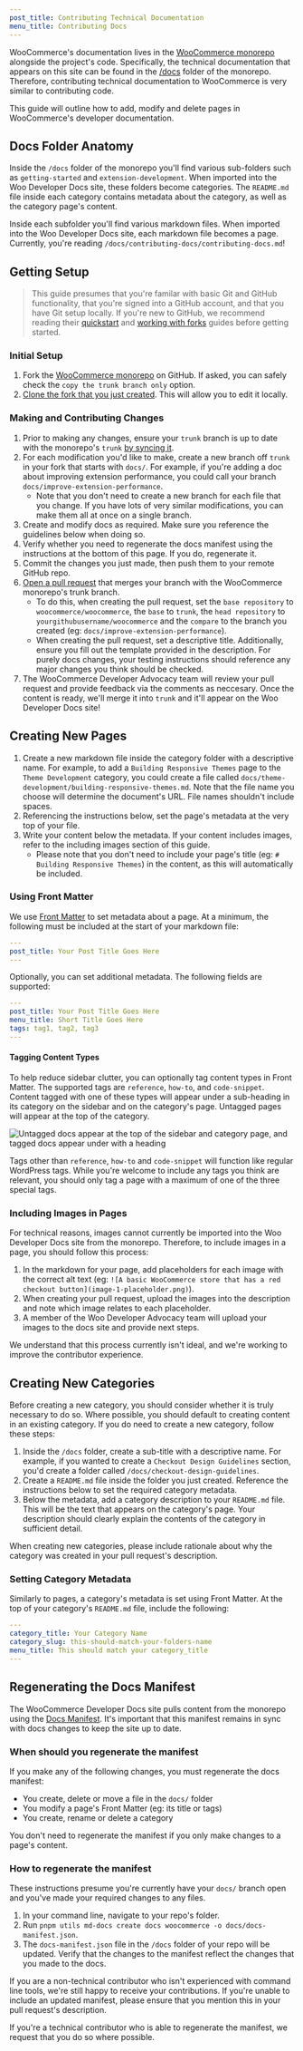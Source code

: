 ```yaml
---
post_title: Contributing Technical Documentation
menu_title: Contributing Docs
---
```


WooCommerce's documentation lives in the [WooCommerce monorepo](https://github.com/woocommerce/woocommerce) alongside the project's code. Specifically, the technical documentation that appears on this site can be found in the [/docs](https://github.com/woocommerce/woocommerce/tree/trunk/docs) folder of the monorepo. Therefore, contributing technical documentation to WooCommerce is very similar to contributing code.

This guide will outline how to add, modify and delete pages in WooCommerce's developer documentation.

## Docs Folder Anatomy

Inside the `/docs` folder of the monorepo you'll find various sub-folders such as `getting-started` and `extension-development`. When imported into the Woo Developer Docs site, these folders become categories. The `README.md` file inside each category contains metadata about the category, as well as the category page's content.

Inside each subfolder you'll find various markdown files. When imported into the Woo Developer Docs site, each markdown file becomes a page. Currently, you're reading `/docs/contributing-docs/contributing-docs.md`!

## Getting Setup

> This guide presumes that you're familar with basic Git and GitHub functionality, that you're signed into a GitHub account, and that you have Git setup locally. If you're new to GitHub, we recommend reading their [quickstart](https://docs.github.com/en/get-started/quickstart/hello-world) and [working with forks](https://docs.github.com/en/pull-requests/collaborating-with-pull-requests/working-with-forks/fork-a-repo) guides before getting started.

### Initial Setup

1. Fork the [WooCommerce monorepo](https://github.com/woocommerce/woocommerce) on GitHub. If asked, you can safely check the `copy the trunk branch only` option.
2. [Clone the fork that you just created](https://docs.github.com/en/repositories/creating-and-managing-repositories/cloning-a-repository). This will allow you to edit it locally.

### Making and Contributing Changes

1. Prior to making any changes, ensure your `trunk` branch is up to date with the monorepo's `trunk` [by syncing it](https://docs.github.com/en/pull-requests/collaborating-with-pull-requests/working-with-forks/syncing-a-fork).
2. For each modification you'd like to make, create a new branch off `trunk` in your fork that starts with `docs/`. For example, if you're adding a doc about improving extension performance, you could call your branch `docs/improve-extension-performance`.
    * Note that you don't need to create a new branch for each file that you change. If you have lots of very similar modifications, you can make them all at once on a single branch.
3. Create and modify docs as required. Make sure you reference the guidelines below when doing so.
4. Verify whether you need to regenerate the docs manifest using the instructions at the bottom of this page. If you do, regenerate it.
5. Commit the changes you just made, then push them to your remote GitHub repo.
6. [Open a pull request](https://docs.github.com/en/pull-requests/collaborating-with-pull-requests/proposing-changes-to-your-work-with-pull-requests/creating-a-pull-request) that merges your branch with the WooCommerce monorepo's trunk branch.
    * To do this, when creating the pull request, set the `base repository` to `woocommerce/woocommerce`, the `base` to `trunk`, the `head repository` to `yourgithubusername/woocommerce` and the `compare` to the branch you created (eg: `docs/improve-extension-performance`).
    * When creating the pull request, set a descriptive title. Additionally, ensure you fill out the template provided in the description. For purely docs changes, your testing instructions should reference any major changes you think should be checked.
7. The WooCommerce Developer Advocacy team will review your pull request and provide feedback via the comments as neccesary. Once the content is ready, we'll merge it into `trunk` and it'll appear on the Woo Developer Docs site!

## Creating New Pages

1. Create a new markdown file inside the category folder with a descriptive name. For example, to add a `Building Responsive Themes` page to the `Theme Development` category, you could create a file called `docs/theme-development/building-responsive-themes.md`. Note that the file name you choose will determine the document's URL. File names shouldn't include spaces.
2. Referencing the instructions below, set the page's metadata at the very top of your file.
3. Write your content below the metadata. If your content includes images, refer to the including images section of this guide.
    * Please note that you don't need to include your page's title (eg: `# Building Responsive Themes`) in the content, as this will automatically be included.

### Using Front Matter

We use [Front Matter](https://jekyllrb.com/docs/front-matter/) to set metadata about a page. At a minimum, the following must be included at the start of your markdown file:

```yaml
---
post_title: Your Post Title Goes Here
---
```

Optionally, you can set additional metadata. The following fields are supported:

```yaml
---
post_title: Your Post Title Goes Here
menu_title: Short Title Goes Here
tags: tag1, tag2, tag3
---
```

#### Tagging Content Types

To help reduce sidebar clutter, you can optionally tag content types in Front Matter. The supported tags are `reference`, `how-to`, and `code-snippet`. Content tagged with one of these types will appear under a sub-heading in its category on the sidebar and on the category's page. Untagged pages will appear at the top of the category.

![Untagged docs appear at the top of the sidebar and category page, and tagged docs appear under with a heading](https://developer.woo.com/docs/wp-content/uploads/sites/3/2024/01/CleanShot-2024-01-15-at-14.01.16@2x.png)

Tags other than `reference`, `how-to` and `code-snippet` will function like regular WordPress tags. While you're welcome to include any tags you think are relevant, you should only tag a page with a maximum of one of the three special tags.

### Including Images in Pages

For technical reasons, images cannot currently be imported into the Woo Developer Docs site from the monorepo. Therefore, to include images in a page, you should follow this process:

1. In the markdown for your page, add placeholders for each image with the correct alt text (eg: `![A basic WooCommerce store that has a red checkout button](image-1-placeholder.png)`).
2. When creating your pull request, upload the images into the description and note which image relates to each placeholder.
3. A member of the Woo Developer Advocacy team will upload your images to the docs site and provide next steps.

We understand that this process currently isn't ideal, and we're working to improve the contributor experience.

## Creating New Categories

Before creating a new category, you should consider whether it is truly necessary to do so. Where possible, you should default to creating content in an existing category. If you do need to create a new category, follow these steps:

1. Inside the `/docs` folder, create a sub-title with a descriptive name. For example, if you wanted to create a `Checkout Design Guidelines` section, you'd create a folder called `/docs/checkout-design-guidelines`.
2. Create a `README.md` file inside the folder you just created. Reference the instructions below to set the required category metadata.
3. Below the metadata, add a category description to your `README.md` file. This will be the text that appears on the category's page. Your description should clearly explain the contents of the category in sufficient detail.

When creating new categories, please include rationale about why the category was created in your pull request's description. 

### Setting Category Metadata

Similarly to pages, a category's metadata is set using Front Matter. At the top of your category's `README.md` file, include the following:

```yaml
---
category_title: Your Category Name
category_slug: this-should-match-your-folders-name
menu_title: This should match your category_title
---
```

## Regenerating the Docs Manifest

The WooCommerce Developer Docs site pulls content from the monorepo using the [Docs Manifest](https://github.com/woocommerce/woocommerce/blob/trunk/docs/docs-manifest.json). It's important that this manifest remains in sync with docs changes to keep the site up to date.

### When should you regenerate the manifest

If you make any of the following changes, you must regenerate the docs manifest:

* You create, delete or move a file in the `docs/` folder
* You modify a page's Front Matter (eg: its title or tags)
* You create, rename or delete a category

You don't need to regenerate the manifest if you only make changes to a page's content.

### How to regenerate the manifest

These instructions presume you're currently have your `docs/` branch open and you've made your required changes to any files.

1. In your command line, navigate to your repo's folder.
2. Run `pnpm utils md-docs create docs woocommerce -o docs/docs-manifest.json`.
3. The `docs-manifest.json` file in the `/docs` folder of your repo will be updated. Verify that the changes to the manifest reflect the changes that you made to the docs.

If you are a non-technical contributor who isn't experienced with command line tools, we're still happy to receive your contributions. If you're unable to include an updated manifest, please ensure that you mention this in your pull request's description.

If you're a technical contributor who is able to regenerate the manifest, we request that you do so where possible.
